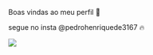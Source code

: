 Boas vindas ao meu perfil 💙

segue no insta @pedrohenriquede3167 🔥

![](https://media.tenor.com/QbKsb8BfRcIAAAAi/monkey-monke.gif)
